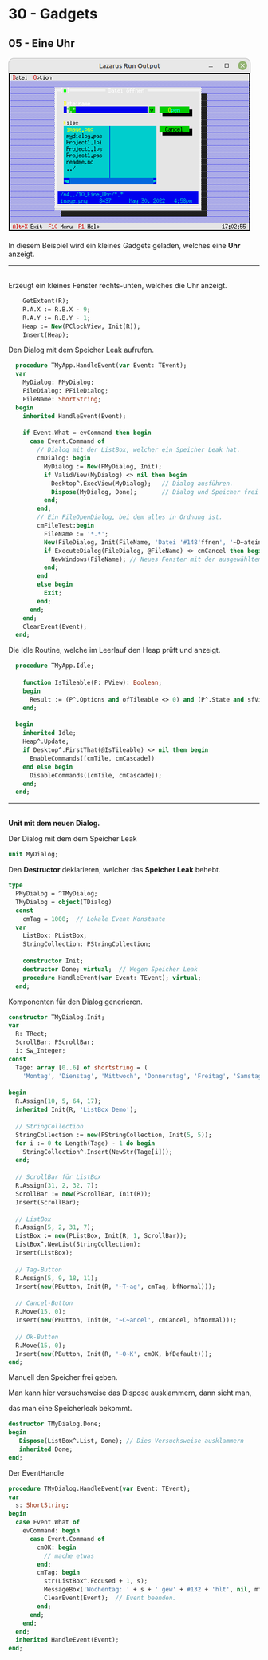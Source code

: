 # 30 - Gadgets
## 05 - Eine Uhr

<img src="image.png" alt="Selfhtml"><br><br>
In diesem Beispiel wird ein kleines Gadgets geladen, welches eine <b>Uhr</b> anzeigt.

<hr><br>
    Erzeugt ein kleines Fenster rechts-unten, welches die Uhr anzeigt.


```pascal
    GetExtent(R);
    R.A.X := R.B.X - 9;
    R.A.Y := R.B.Y - 1;
    Heap := New(PClockView, Init(R));
    Insert(Heap); 
```

Den Dialog mit dem Speicher Leak aufrufen.


```pascal
  procedure TMyApp.HandleEvent(var Event: TEvent);
  var
    MyDialog: PMyDialog;
    FileDialog: PFileDialog;
    FileName: ShortString;
  begin
    inherited HandleEvent(Event);

    if Event.What = evCommand then begin
      case Event.Command of
        // Dialog mit der ListBox, welcher ein Speicher Leak hat.
        cmDialog: begin
          MyDialog := New(PMyDialog, Init);
          if ValidView(MyDialog) <> nil then begin
            Desktop^.ExecView(MyDialog);   // Dialog ausführen.
            Dispose(MyDialog, Done);       // Dialog und Speicher frei geben.
          end;
        end;
        // Ein FileOpenDialog, bei dem alles in Ordnung ist.
        cmFileTest:begin
          FileName := '*.*';
          New(FileDialog, Init(FileName, 'Datei '#148'ffnen', '~D~ateiname', fdOpenButton, 1));
          if ExecuteDialog(FileDialog, @FileName) <> cmCancel then begin
            NewWindows(FileName); // Neues Fenster mit der ausgewählten Datei.
          end;
        end
        else begin
          Exit;
        end;
      end;
    end;
    ClearEvent(Event);
  end;
```

Die Idle Routine, welche im Leerlauf den Heap prüft und anzeigt.


```pascal
  procedure TMyApp.Idle;

    function IsTileable(P: PView): Boolean;
    begin
      Result := (P^.Options and ofTileable <> 0) and (P^.State and sfVisible <> 0);
    end;

  begin
    inherited Idle;
    Heap^.Update;
    if Desktop^.FirstThat(@IsTileable) <> nil then begin
      EnableCommands([cmTile, cmCascade])
    end else begin
      DisableCommands([cmTile, cmCascade]);
    end;
  end;
```

<hr><br>
<b>Unit mit dem neuen Dialog.</b>

<br>

Der Dialog mit dem dem Speicher Leak


```pascal
unit MyDialog;

```

Den <b>Destructor</b> deklarieren, welcher das <b>Speicher Leak</b> behebt.


```pascal
type
  PMyDialog = ^TMyDialog;
  TMyDialog = object(TDialog)
  const
    cmTag = 1000;  // Lokale Event Konstante
  var
    ListBox: PListBox;
    StringCollection: PStringCollection;

    constructor Init;
    destructor Done; virtual;  // Wegen Speicher Leak
    procedure HandleEvent(var Event: TEvent); virtual;
  end;

```

Komponenten für den Dialog generieren.


```pascal
constructor TMyDialog.Init;
var
  R: TRect;
  ScrollBar: PScrollBar;
  i: Sw_Integer;
const
  Tage: array [0..6] of shortstring = (
    'Montag', 'Dienstag', 'Mittwoch', 'Donnerstag', 'Freitag', 'Samstag', 'Sonntag');

begin
  R.Assign(10, 5, 64, 17);
  inherited Init(R, 'ListBox Demo');

  // StringCollection
  StringCollection := new(PStringCollection, Init(5, 5));
  for i := 0 to Length(Tage) - 1 do begin
    StringCollection^.Insert(NewStr(Tage[i]));
  end;

  // ScrollBar für ListBox
  R.Assign(31, 2, 32, 7);
  ScrollBar := new(PScrollBar, Init(R));
  Insert(ScrollBar);

  // ListBox
  R.Assign(5, 2, 31, 7);
  ListBox := new(PListBox, Init(R, 1, ScrollBar));
  ListBox^.NewList(StringCollection);
  Insert(ListBox);

  // Tag-Button
  R.Assign(5, 9, 18, 11);
  Insert(new(PButton, Init(R, '~T~ag', cmTag, bfNormal)));

  // Cancel-Button
  R.Move(15, 0);
  Insert(new(PButton, Init(R, '~C~ancel', cmCancel, bfNormal)));

  // Ok-Button
  R.Move(15, 0);
  Insert(new(PButton, Init(R, '~O~K', cmOK, bfDefault)));
end;

```

Manuell den Speicher frei geben.

Man kann hier versuchsweise das Dispose ausklammern, dann sieht man,

das man eine Speicherleak bekommt.


```pascal
destructor TMyDialog.Done;
begin
   Dispose(ListBox^.List, Done); // Dies Versuchsweise ausklammern
   inherited Done;
end;

```

Der EventHandle


```pascal
procedure TMyDialog.HandleEvent(var Event: TEvent);
var
  s: ShortString;
begin
  case Event.What of
    evCommand: begin
      case Event.Command of
        cmOK: begin
          // mache etwas
        end;
        cmTag: begin
          str(ListBox^.Focused + 1, s);
          MessageBox('Wochentag: ' + s + ' gew' + #132 + 'hlt', nil, mfOKButton);
          ClearEvent(Event);  // Event beenden.
        end;
      end;
    end;
  end;
  inherited HandleEvent(Event);
end;

```


